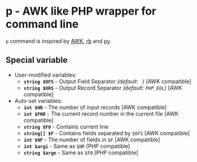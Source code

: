 # p - AWK like PHP wrapper for command line

`p` command is inspired by [AWK], [rb] and [py].

[AWK]: http://www.awklang.org/
[rb]: https://github.com/thisredone/rb
[py]: https://github.com/ryuichiueda/py

## Special variable

 * User-modified variables:
   * **`string $OFS`** - Output Field Separator *(default: ` `)* [AWK compatible]
   * **`string $ORS`** - Output Record Separator *(default: `PHP_EOL`)* [AWK compatible]
 * Auto-set variables:
   * **`int $NR`** - The number of input records [AWK compatible]
   * **`int $FNR`** - The current record number in the current file [AWK compatible]
   * **`string $F0`** - Contains current line
   * **`string[] $F`** - Contains fields separated by `$OFS` [AWK compatible]
   * **`int $NF`** - The number of fields in `$F` [AWK compatible]
   * **`int $argi`** - Same as `$NR` [PHP compatible]
   * **`string $argn`** - Same as `$F0` [PHP compatible]
